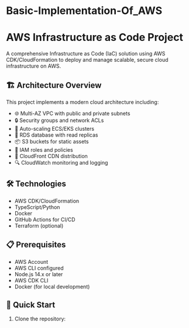 ﻿# Basic-Implementation-Of_AWS
# AWS Infrastructure as Code Project

A comprehensive Infrastructure as Code (IaC) solution using AWS CDK/CloudFormation to deploy and manage scalable, secure cloud infrastructure on AWS.

## 🏗️ Architecture Overview

This project implements a modern cloud architecture including:

- 🌐 Multi-AZ VPC with public and private subnets
- 🔒 Security groups and network ACLs
- 🚀 Auto-scaling ECS/EKS clusters
- 💾 RDS database with read replicas
- 📦 S3 buckets for static assets
- 🔐 IAM roles and policies
- 🌟 CloudFront CDN distribution
- 🔍 CloudWatch monitoring and logging

## 🛠️ Technologies

- AWS CDK/CloudFormation
- TypeScript/Python
- Docker
- GitHub Actions for CI/CD
- Terraform (optional)

## 📋 Prerequisites

- AWS Account
- AWS CLI configured
- Node.js 14.x or later
- AWS CDK CLI
- Docker (for local development)

## 🚀 Quick Start

1. Clone the repository:
